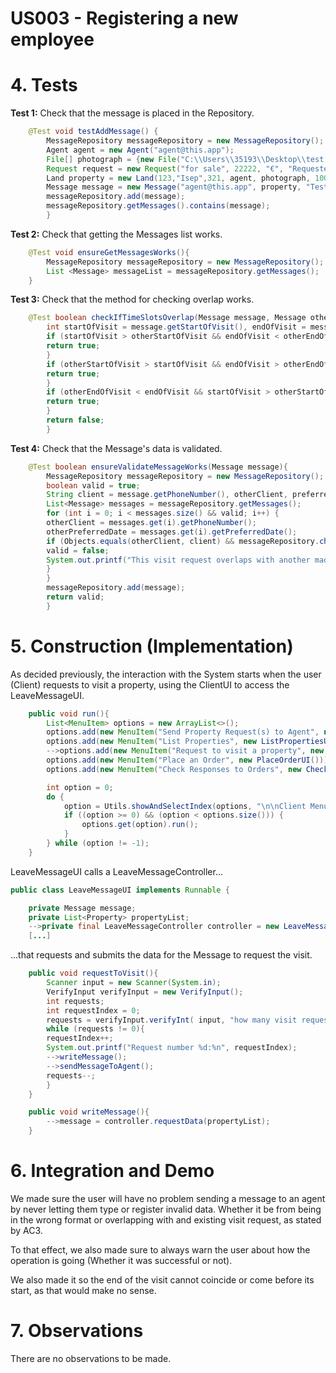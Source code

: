 # US003 - Registering a new employee

# 4. Tests

**Test 1:** Check that the message is placed in the Repository.

```java
    @Test void testAddMessage() {
        MessageRepository messageRepository = new MessageRepository();
        Agent agent = new Agent("agent@this.app");
        File[] photograph = {new File("C:\\Users\\35193\\Desktop\\test.jpg")};
        Request request = new Request("for sale", 22222, "€", "Requested", "22/02/2023", new Client("owner", "owner@this.app", "password"), "4,4%", 1);
        Land property = new Land(123,"Isep",321, agent, photograph, 1000, "25/12", "30/12", request);
        Message message = new Message("agent@this.app", property, "Test", "Client", "999999999", "26/05", 1, 3);
        messageRepository.add(message);
        messageRepository.getMessages().contains(message);
        }
```

**Test 2:** Check that getting the Messages list works.

```java
    @Test void ensureGetMessagesWorks(){
        MessageRepository messageRepository = new MessageRepository();
        List <Message> messageList = messageRepository.getMessages();
    }
```

**Test 3:** Check that the method for checking overlap works.

```java
    @Test boolean checkIfTimeSlotsOverlap(Message message, Message otherMessage){
        int startOfVisit = message.getStartOfVisit(), endOfVisit = message.getEndOfVisit(), otherStartOfVisit = otherMessage.getStartOfVisit(), otherEndOfVisit = otherMessage.getEndOfVisit();
        if (startOfVisit > otherStartOfVisit && endOfVisit < otherEndOfVisit){
        return true;
        }
        if (otherStartOfVisit > startOfVisit && endOfVisit > otherEndOfVisit){
        return true;
        }
        if (otherEndOfVisit < endOfVisit && startOfVisit > otherStartOfVisit){
        return true;
        }
        return false;
        }
```

**Test 4:** Check that the Message's data is validated.

```java
    @Test boolean ensureValidateMessageWorks(Message message){
        MessageRepository messageRepository = new MessageRepository();
        boolean valid = true;
        String client = message.getPhoneNumber(), otherClient, preferredDate = message.getPreferredDate(), otherPreferredDate;
        List<Message> messages = messageRepository.getMessages();
        for (int i = 0; i < messages.size() && valid; i++) {
        otherClient = messages.get(i).getPhoneNumber();
        otherPreferredDate = messages.get(i).getPreferredDate();
        if (Objects.equals(otherClient, client) && messageRepository.checkIfTimeSlotsOverlap(message, messages.get(i)) && Objects.equals(otherPreferredDate, preferredDate)){
        valid = false;
        System.out.printf("This visit request overlaps with another made previously.%n");
        }
        }
        messageRepository.add(message);
        return valid;
        }
```
# 5. Construction (Implementation)

As decided previously, the interaction with the System starts when the user (Client) requests to visit a property, using the ClientUI to access the LeaveMessageUI.

```java
    public void run(){
        List<MenuItem> options = new ArrayList<>();
        options.add(new MenuItem("Send Property Request(s) to Agent", new SendPropertyRequestUI()));
        options.add(new MenuItem("List Properties", new ListPropertiesUI()));
        -->options.add(new MenuItem("Request to visit a property", new LeaveMessageUI()));
        options.add(new MenuItem("Place an Order", new PlaceOrderUI()));
        options.add(new MenuItem("Check Responses to Orders", new CheckResponsesToOrdersUI()));

        int option = 0;
        do {
            option = Utils.showAndSelectIndex(options, "\n\nClient Menu:");
            if ((option >= 0) && (option < options.size())) {
                options.get(option).run();
            }
        } while (option != -1);
    }
```      

LeaveMessageUI calls a LeaveMessageController...

```java
public class LeaveMessageUI implements Runnable {

    private Message message;
    private List<Property> propertyList;
    -->private final LeaveMessageController controller = new LeaveMessageController();
    [...]
```

...that requests and submits the data for the Message to request the visit.

```java
    public void requestToVisit(){
        Scanner input = new Scanner(System.in);
        VerifyInput verifyInput = new VerifyInput();
        int requests;
        int requestIndex = 0;
        requests = verifyInput.verifyInt( input, "how many visit requests you want to make");
        while (requests != 0){
        requestIndex++;
        System.out.printf("Request number %d:%n", requestIndex);
        -->writeMessage();
        -->sendMessageToAgent();
        requests--;
        }
    }

    public void writeMessage(){
        -->message = controller.requestData(propertyList);
    }        
```

# 6. Integration and Demo

We made sure the user will have no problem sending a message to an agent by never letting them type or register invalid data. Whether it be from being in the wrong format or overlapping with and existing visit request, as stated by AC3.

To that effect, we also made sure to always warn the user about how the operation is going (Whether it was successful or not).

We also made it so the end of the visit cannot coincide or come before its start, as that would make no sense.

# 7. Observations

There are no observations to be made.